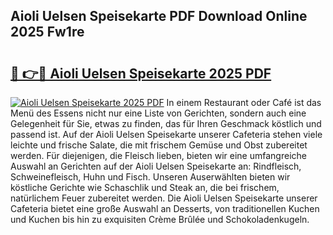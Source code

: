 ## Aioli Uelsen Speisekarte PDF Download Online 2025 Fw1re

# <h2><a href="http://gc5oubb.nevu.top/?p=Aioli+Uelsen+Speisekarte">🔗 👉🔴 Aioli Uelsen Speisekarte 2025 PDF</a></h2>

[![Aioli Uelsen Speisekarte 2025 PDF](https://i.imgur.com/dBaPXMq.png)](http://gc5oubb.nevu.top/?p=Aioli+Uelsen+Speisekarte)
In einem Restaurant oder Café ist das Menü des Essens nicht nur eine Liste von Gerichten, sondern auch eine Gelegenheit für Sie, etwas zu finden, das für Ihren Geschmack köstlich und passend ist. Auf der Aioli Uelsen Speisekarte unserer Cafeteria stehen viele leichte und frische Salate, die mit frischem Gemüse und Obst zubereitet werden. Für diejenigen, die Fleisch lieben, bieten wir eine umfangreiche Auswahl an Gerichten auf der Aioli Uelsen Speisekarte an: Rindfleisch, Schweinefleisch, Huhn und Fisch. Unseren Auserwählten bieten wir köstliche Gerichte wie Schaschlik und Steak an, die bei frischem, natürlichem Feuer zubereitet werden. Die Aioli Uelsen Speisekarte unserer Cafeteria bietet eine große Auswahl an Desserts, von traditionellen Kuchen und Kuchen bis hin zu exquisiten Crème Brûlée und Schokoladenkugeln.
